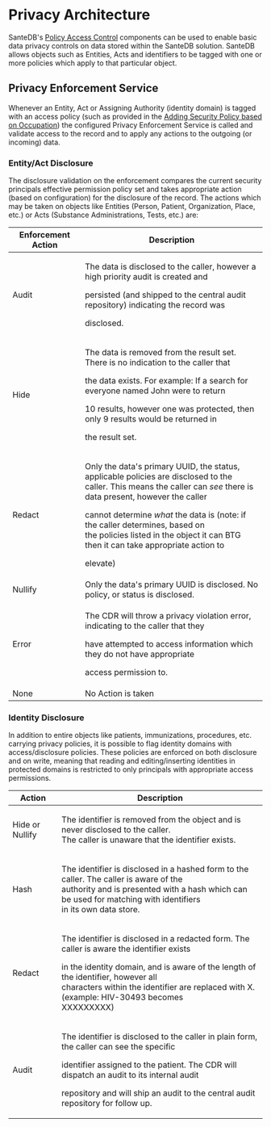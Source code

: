 # Privacy Architecture

SanteDB's [Policy Access Control](security-architecture.md#policy-access-control-architecture) components can be used to enable basic data privacy controls on data stored within the SanteDB solution. SanteDB allows objects such as Entities, Acts and identifiers to be tagged with one or more policies which apply to that particular object.&#x20;

## Privacy Enforcement Service

Whenever an Entity, Act or Assigning Authority (identity domain) is tagged with an access policy (such as provided in the [Adding Security Policy based on Occupation](../santempi/recipes/adding-security-policy-based-on-occupation.md)) the configured Privacy Enforcement Service is called and validate access to the record and to apply any actions to the outgoing (or incoming) data.

### Entity/Act Disclosure

The disclosure validation on the enforcement compares the current security principals effective permission policy set and takes appropriate action (based on configuration) for the disclosure of the record. The actions which may be taken on objects like Entities (Person, Patient, Organization, Place, etc.) or Acts (Substance Administrations, Tests, etc.) are:

| Enforcement Action | Description                                                                                                                                                                                                                                                                                                                                                              |
| ------------------ | ------------------------------------------------------------------------------------------------------------------------------------------------------------------------------------------------------------------------------------------------------------------------------------------------------------------------------------------------------------------------ |
| Audit              | <p>The data is disclosed to the caller, however a high priority audit is created and</p><p>persisted (and shipped to the central audit repository) indicating the record was</p><p>disclosed.</p>                                                                                                                                                                        |
| Hide               | <p>The data is removed from the result set. There is no indication to the caller that</p><p>the data exists. For example: If a search for everyone named John were to return</p><p>10 results, however one was protected, then only 9 results would be returned in </p><p>the result set.</p>                                                                            |
| Redact             | <p>Only the data's primary UUID, the status, applicable policies are disclosed to the<br>caller. This means the caller can *see* there is data present, however the caller</p><p>cannot determine *what* the data is (note: if the caller determines, based on<br>the policies listed in the object it can BTG then it can take appropriate action to</p><p>elevate)</p> |
| Nullify            | Only the data's primary UUID is disclosed. No policy, or status is disclosed.                                                                                                                                                                                                                                                                                            |
| Error              | <p>The CDR will throw a privacy violation error, indicating to the caller that they</p><p>have attempted to access information which they do not have appropriate</p><p>access permission to.</p>                                                                                                                                                                        |
| None               | No Action is taken                                                                                                                                                                                                                                                                                                                                                       |

### Identity Disclosure

In addition to entire objects like patients, immunizations, procedures, etc. carrying privacy policies, it is possible to flag identity domains with access/disclosure policies. These policies are enforced on both disclosure and on write, meaning that reading and editing/inserting identities in protected domains is restricted to only principals with appropriate access permissions.

| Action          | Description                                                                                                                                                                                                                                                                                 |
| --------------- | ------------------------------------------------------------------------------------------------------------------------------------------------------------------------------------------------------------------------------------------------------------------------------------------- |
| Hide or Nullify | <p>The identifier is removed from the object and is never disclosed to the caller. <br>The caller is unaware that the identifier exists.</p>                                                                                                                                                |
| Hash            | <p>The identifier is disclosed in a hashed form to the caller. The caller is aware of the<br>authority and is presented with a hash which can be used for matching with identifiers <br>in its own data store.</p>                                                                          |
| Redact          | <p>The identifier is disclosed in a redacted form. The caller is aware the identifier exists</p><p>in the identity domain, and is aware of the length of the identifier, however all<br>characters within the identifier are replaced with X. (example: HIV-30493 becomes<br>XXXXXXXXX)</p> |
| Audit           | <p>The identifier is disclosed to the caller in plain form, the caller can see the specific</p><p>identifier assigned to the patient. The CDR will dispatch an audit to its internal audit</p><p>repository and will ship an audit to the central audit repository for follow up.</p>       |
